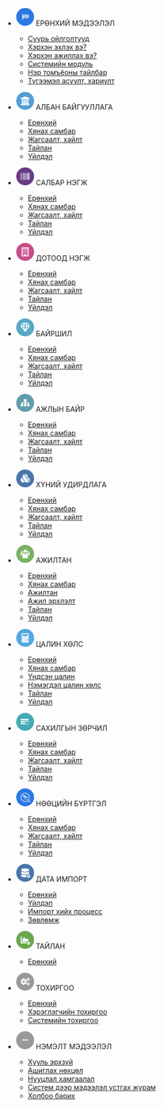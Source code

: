 - <img src="assets/images/modules/general.png" style="width:36px;"/> ЕРӨНХИЙ МЭДЭЭЛЭЛ
    - [Суурь ойлголтууд](basics.md)
    - [Хэрхэн эхлэх вэ?](quick-start.md)
    - [Хэрхэн ажиллах вэ?](how-it-works.md)
    - [Системийн модуль](modules.md)
    - [Нэр томъёоны тайлбар](glossary.md)
    - [Түгээмэл асуулт, хариулт](faq.md)

- <img src="assets/images/modules/legal_entities.svg" style="width:36px;"/> АЛБАН БАЙГУУЛЛАГА
    - [Ерөнхий](legal_entities/overview.md)
    - [Хянах самбар](legal_entities/dashboard.md)
    - [Жагсаалт, хайлт](legal_entities/list.md)
    - [Тайлан](legal_entities/report.md)
    - [Үйлдэл](legal_entities/action.md)

- <img src="assets/images/modules/business_units.svg" style="width:36px;"/> САЛБАР НЭГЖ
    - [Ерөнхий](business_units/overview.md)
    - [Хянах самбар](business_units/dashboard.md)
    - [Жагсаалт, хайлт](business_units/list.md)
    - [Тайлан](business_units/report.md)
    - [Үйлдэл](business_units/action.md)

- <img src="assets/images/modules/departments.svg" style="width:36px;"/> ДОТООД НЭГЖ
    - [Ерөнхий](departments/overview.md)
    - [Хянах самбар](departments/dashboard.md)
    - [Жагсаалт, хайлт](departments/list.md)
    - [Тайлан](departments/report.md)
    - [Үйлдэл](departments/action.md)

- <img src="assets/images/modules/locations.svg" style="width:36px;"/> БАЙРШИЛ
    - [Ерөнхий](locations/overview.md)
    - [Хянах самбар](locations/dashboard.md)
    - [Жагсаалт, хайлт](locations/list.md)
    - [Тайлан](locations/report.md)
    - [Үйлдэл](locations/action.md)

- <img src="assets/images/modules/positions.svg" style="width:36px;"/> АЖЛЫН БАЙР
    - [Ерөнхий](positions/overview.md)
    - [Хянах самбар](positions/dashboard.md)
    - [Жагсаалт, хайлт](positions/list.md)
    - [Тайлан](positions/report.md)
    - [Үйлдэл](positions/action.md)
   

- <img src="assets/images/modules/people.svg" style="width:36px;"/> ХҮНИЙ УДИРДЛАГА
    - [Ерөнхий](people/overview.md)
    - [Хянах самбар](people/dashboard.md)
    - [Жагсаалт, хайлт](people/list.md)
    - [Тайлан](people/report.md)
    - [Үйлдэл](people/action.md)

- <img src="assets/images/modules/workers.svg" style="width:36px;"/> АЖИЛТАН
    - [Ерөнхий](workers/overview.md)
    - [Хянах самбар](workers/dashboard.md)
    - [Ажилтан](workers/worker_list.md)
    - [Ажил эрхлэлт](workers/worker_employment_list.md)
    - [Тайлан](workers/report.md)
    - [Үйлдэл](workers/action.md)

- <img src="assets/images/modules/salaries.svg" style="width:36px;"/> ЦАЛИН ХӨЛС
    - [Ерөнхий](salaries/overview.md)
    - [Хянах самбар](salaries/dashboard.md)
    - [Үндсэн цалин](salaries/salary_list.md)
    - [Нэмэгдэл цалин хөлс](salaries/compensation_list.md)
    - [Тайлан](salaries/report.md)
    - [Үйлдэл](salaries/action.md)

- <img src="assets/images/modules/disciplinaries.svg" style="width:36px;"/> САХИЛГЫН ЗӨРЧИЛ
    - [Ерөнхий](disciplinaries/overview.md)
    - [Хянах самбар](disciplinaries/dashboard.md)
    - [Жагсаалт, хайлт](disciplinaries/list.md)
    - [Тайлан](disciplinaries/report.md)
    - [Үйлдэл](disciplinaries/action.md)

- <img src="assets/images/modules/resources.svg" style="width:36px;"/> НӨӨЦИЙН БҮРТГЭЛ
    - [Ерөнхий](resources/overview.md)
    - [Хянах самбар](resources/dashboard.md)
    - [Жагсаалт, хайлт](resources/list.md)
    - [Тайлан](resources/report.md)
    - [Үйлдэл](resources/action.md)

- <img src="assets/images/modules/data_imports.svg" style="width:36px;"/> ДАТА ИМПОРТ
    - [Ерөнхий](data_imports/overview.md)
    - [Үйлдэл](data_imports/dataImportAction.md)
    - [Импорт хийх процесс](data_imports/dataImportProcess.md)
    - [Зөвлөмж](data_imports/dataImportAdvice.md)

- <img src="assets/images/modules/reports.svg" style="width:36px;"/> ТАЙЛАН
    - [Ерөнхий](reports/overview.md)

- <img src="assets/images/modules/settings.svg" style="width:36px;"/> ТОХИРГОО
    - [Ерөнхий](settings/overview.md)
    - [Хэрэглэгчийн тохиргоо](settings/user_settings.md)
    - [Системийн тохиргоо](settings/system_settings.md)

- <img src="assets/images/modules/more.png" style="width:36px;"/> НЭМЭЛТ МЭДЭЭЛЭЛ
    - [Хууль эрхзүй](legal/overview.md)
    - [Ашиглах нөхцөл](legal/terms.md)
    - [Нууцлал хамгаалал](legal/security.md)
    - [Систем дээр мэдээлэл устгах журам](legal/delete_policy.md)
    - [Холбоо барих](contact.md)

